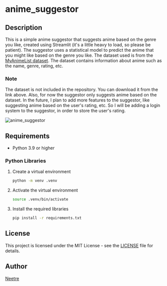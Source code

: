 # anime_suggestor

## Description

This is a simple anime suggestor that suggests anime based on the genre you like, created using Streamlit (it's a little heavy to load, so please be patient).
The suggestor uses a statistical model to predict the anime that you might like based on the genre you like.
The dataset used is from the [MyAnimeList dataset](https://www.kaggle.com/azathoth42/myanimelist).
The dataset contains information about anime such as the name, genre, rating, etc.

### Note

The dataset is not included in the repository. You can download it from the link above.
Also, for now the suggestor only suggests anime based on the dataset. In the future, I plan to add more features to the suggestor, like suggesting anime based on the user's rating, etc. So I will be adding a login system to the suggestor, in order to store the user's rating.

![anime_suggestor](https://cloud-cbc7nb1ug-hack-club-bot.vercel.app/0image.png)

## Requirements

- Python 3.9 or higher

### Python Libraries

1. Create a virtual environment

    ```bash
    python -m venv .venv
    ```

2. Activate the virtual environment

    ```bash
    source .venv/bin/activate
    ```

3. Install the required libraries

    ```bash
    pip install -r requirements.txt
    ```

## License

This project is licensed under the MIT License - see the [LICENSE](LICENSE) file for details.

## Author

[Neetre](https://github.com/Neetre)
